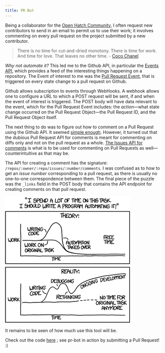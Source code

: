 ```yaml
---
title: PR Bot
---
```


Being a collaborator for the [Open Hatch Community](http://openhatch.org), I often request new contributors to send in an email to permit us to use their work; it involves commenting on every pull request on the project submitted by a new contributor.

>There is no time for cut-and-dried monotony. There is time for work. And time for love. That leaves 
>no other time. - [Coco Chanel](https://en.wikipedia.org/wiki/Coco_Chanel)

*Why not automate it?* This led me to the Github API, in particular the [Events API](https://developer.github.com/v3/activity/events/), which provides a feed of the interesting things happening on a repository. The Event of interest to me was the [Pull Request Event](https://developer.github.com/v3/activity/events/types/#pullrequestevent), that is triggered on every state change to a pull request on Github.

Github allows subscription to events through WebHooks. A webhook allows one to configure a URL to which a POST request will be sent, if and when the event of interest is triggered. The POST body will have data relevant to the event, which for the Pull Request Event includes: the *action*&mdash;what state change occurred on the Pull Request Object&mdash;the Pull Request ID, and the Pull Request Object itself.

The next thing to do was to figure out how to comment on a Pull Request using the Github API. It seemed [simple enough](https://developer.github.com/v3/pulls/comments/#create-a-comment). However, it turned out that the dubious Pull Request API for comments is meant for commenting on diffs only and not on the pull request as a whole. [The Issues API for comments](https://developer.github.com/v3/issues/comments/) is what is to be used for commenting on Pull Requests as well&mdash;counterintuitive as that may be. 

The API for creating a comment has the signature: `/repos/:owner/:repo/issues/:number/comments`. I was confused as to how to get an *issue number* corresponding to a pull request, as there is usually no one-to-one correspondence between them. The final piece of the puzzle was the `_links` field in the POST body that contains the API endpoint for creating comments on that pull request.


![XKCD Automation](../images/automation.png)

It remains to be seen of how much use this tool will be.


Check out the code [here](https://github.com/Deborah-Digges/pr-bot) ; see pr-bot in action by submitting a Pull Request! :) 




